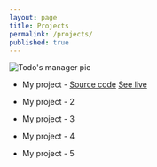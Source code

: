 ```yaml
---
layout: page
title: Projects
permalink: /projects/
published: true
---
```


![Todo's manager pic]({{site.baseurl}}/https://ankybot.github.io/portfolio/images/todo's.svg)
* My project - [Source code](https://github.com/ankyBot/todo-s-app) [See live](https://ankybot.github.io/todo-s-app/) 

* My project - 2
* My project - 3
* My project - 4
* My project - 5
